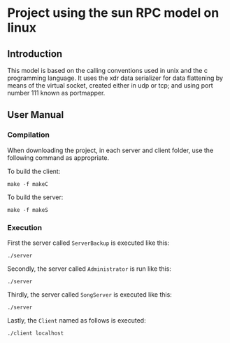 # Project using the sun RPC model on linux

## Introduction

This model is based on the calling conventions used in unix and the c programming language. It uses the xdr data serializer for data flattening by means of the virtual socket, created either in udp or tcp; and using port number 111 known as portmapper.

## User Manual

### Compilation

When downloading the project, in each server and client folder, use the following command as appropriate.

To build the client:
```
make -f makeC
```
To build the server:
```
make -f makeS
```

### Execution

First the server called `ServerBackup` is executed like this:
```
./server
```
Secondly, the server called `Administrator` is run like this:
```
./server
```
Thirdly, the server called `SongServer` is executed like this:
```
./server
```
Lastly, the `Client` named as follows is executed:
```
./client localhost
```

